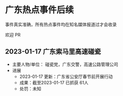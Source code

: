 # 广东热点事件后续
事件真实准确，所有热点事件均在知名媒体报道过才会收录

欢迎 PR

## 2023-01-17 广东索马里高速碰瓷
- 主要人物/单位： 碰瓷党，广东交警，高速公路管理公司
- 进展
  - 2023-01-17 更新：广东省公安厅春节前开展行动
  - 成果：截至2023-01-17 已抓获 61人
  - 处罚：未知
